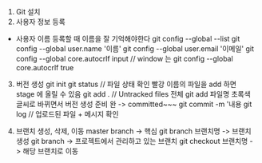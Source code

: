 1. Git 설치
2. 사용자 정보 등록    
- 사용자 이름 등록할 때 이름을 잘 기억해야한다
git config --global --list
git config --global user.name '이름'
git config --global user.email '이메일'
git config --global core.autocrlf input
// window 는 git config --global core.autocrlf true

3. 버전 생성
git init
git status // 파일 상태 확인
빨강 이름의 파일을 add 하면 stage 에 올릴 수 있음
git add . // Untracked files 전체
git add 파일명
초록색 글씨로 바뀌면서 버전 생성 준비 완
-> committed~~~
git commit -m '내용
git log // 업로드된 파일 + 메시지 확인

4. 브랜치 생성, 삭제, 이동
master branch -> 핵심
git branch 브랜치명 -> 브랜치 생성
git branch -> 프로젝트에서 관리하고 있는 브랜치
git checkout 브랜치명 -> 해당 브랜치로 이동


